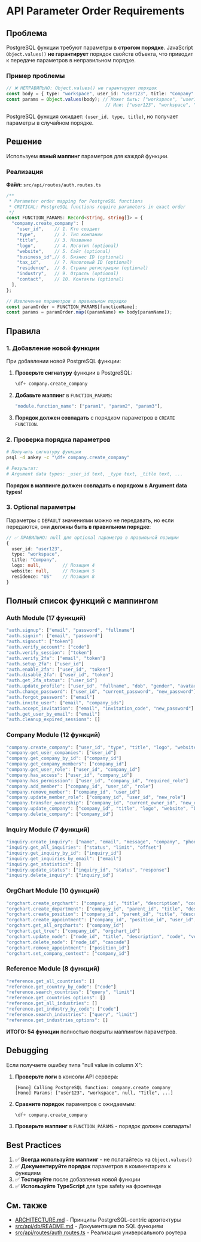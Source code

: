 # API Parameter Order Requirements

## Проблема

PostgreSQL функции требуют параметры в **строгом порядке**. JavaScript `Object.values()` **не гарантирует** порядок свойств объекта, что приводит к передаче параметров в неправильном порядке.

### Пример проблемы

```typescript
// ❌ НЕПРАВИЛЬНО: Object.values() не гарантирует порядок
const body = { type: "workspace", user_id: "user123", title: "Company" };
const params = Object.values(body); // Может быть: ["workspace", "user123", "Company"]
                                     // Или: ["user123", "workspace", "Company"]
```

PostgreSQL функция ожидает: `(user_id, type, title)`, но получает параметры в случайном порядке.

## Решение

Используем **явный маппинг** параметров для каждой функции.

### Реализация

**Файл:** `src/api/routes/auth.routes.ts`

```typescript
/**
 * Parameter order mapping for PostgreSQL functions
 * CRITICAL: PostgreSQL functions require parameters in exact order
 */
const FUNCTION_PARAMS: Record<string, string[]> = {
  "company.create_company": [
    "user_id",    // 1. Кто создает
    "type",       // 2. Тип компании
    "title",      // 3. Название
    "logo",       // 4. Логотип (optional)
    "website",    // 5. Сайт (optional)
    "business_id",// 6. Бизнес ID (optional)
    "tax_id",     // 7. Налоговый ID (optional)
    "residence",  // 8. Страна регистрации (optional)
    "industry",   // 9. Отрасль (optional)
    "contact",    // 10. Контакты (optional)
  ],
};

// Извлечение параметров в правильном порядке
const paramOrder = FUNCTION_PARAMS[functionName];
const params = paramOrder.map((paramName) => body[paramName]);
```

## Правила

### 1. Добавление новой функции

При добавлении новой PostgreSQL функции:

1. **Проверьте сигнатуру** функции в PostgreSQL:
   ```sql
   \df+ company.create_company
   ```

2. **Добавьте маппинг** в `FUNCTION_PARAMS`:
   ```typescript
   "module.function_name": ["param1", "param2", "param3"],
   ```

3. **Порядок должен совпадать** с порядком параметров в `CREATE FUNCTION`.

### 2. Проверка порядка параметров

```bash
# Получить сигнатуру функции
psql -d ankey -c "\df+ company.create_company"

# Результат:
# Argument data types: _user_id text, _type text, _title text, ...
```

**Порядок в маппинге должен совпадать с порядком в Argument data types!**

### 3. Optional параметры

Параметры с `DEFAULT` значениями можно не передавать, но если передаются, они **должны быть в правильном порядке**:

```typescript
// ✅ ПРАВИЛЬНО: null для optional параметра в правильной позиции
{
  user_id: "user123",
  type: "workspace",
  title: "Company",
  logo: null,        // Позиция 4
  website: null,     // Позиция 5
  residence: "US"    // Позиция 8
}
```

## Полный список функций с маппингом

### Auth Module (17 функций)

```typescript
"auth.signup": ["email", "password", "fullname"]
"auth.signin": ["email", "password"]
"auth.signout": ["token"]
"auth.verify_account": ["code"]
"auth.verify_session": ["token"]
"auth.verify_2fa": ["email", "token"]
"auth.setup_2fa": ["user_id"]
"auth.enable_2fa": ["user_id", "token"]
"auth.disable_2fa": ["user_id", "token"]
"auth.get_2fa_status": ["user_id"]
"auth.update_profile": ["user_id", "fullname", "dob", "gender", "avatar", "phone", "address", "city", "state", "zip_code", "country"]
"auth.change_password": ["user_id", "current_password", "new_password"]
"auth.forgot_password": ["email"]
"auth.invite_user": ["email", "company_ids"]
"auth.accept_invitation": ["email", "invitation_code", "new_password"]
"auth.get_user_by_email": ["email"]
"auth.cleanup_expired_sessions": []
```

### Company Module (12 функций)

```typescript
"company.create_company": ["user_id", "type", "title", "logo", "website", "business_id", "tax_id", "residence", "industry", "contact"]
"company.get_user_companies": ["user_id"]
"company.get_company_by_id": ["company_id"]
"company.get_company_members": ["company_id"]
"company.get_user_role": ["user_id", "company_id"]
"company.has_access": ["user_id", "company_id"]
"company.has_permission": ["user_id", "company_id", "required_role"]
"company.add_member": ["company_id", "user_id", "role"]
"company.remove_member": ["company_id", "user_id"]
"company.update_member_role": ["company_id", "user_id", "new_role"]
"company.transfer_ownership": ["company_id", "current_owner_id", "new_owner_id"]
"company.update_company": ["company_id", "title", "logo", "website", "business_id", "tax_id", "residence", "industry", "contact", "settings"]
"company.delete_company": ["company_id"]
```

### Inquiry Module (7 функций)

```typescript
"inquiry.create_inquiry": ["name", "email", "message", "company", "phone", "attachments"]
"inquiry.get_all_inquiries": ["status", "limit", "offset"]
"inquiry.get_inquiry_by_id": ["inquiry_id"]
"inquiry.get_inquiries_by_email": ["email"]
"inquiry.get_statistics": []
"inquiry.update_status": ["inquiry_id", "status", "response"]
"inquiry.delete_inquiry": ["inquiry_id"]
```

### OrgChart Module (10 функций)

```typescript
"orgchart.create_orgchart": ["company_id", "title", "description", "code", "version", "status"]
"orgchart.create_department": ["company_id", "parent_id", "title", "description", "code", "headcount", "charter"]
"orgchart.create_position": ["company_id", "parent_id", "title", "description", "salary_min", "salary_max", "job_description"]
"orgchart.create_appointment": ["company_id", "position_id", "user_id", "appointee_fullname", "appointee_email"]
"orgchart.get_all_orgcharts": ["company_id"]
"orgchart.get_tree": ["company_id", "orgchart_id"]
"orgchart.update_node": ["node_id", "title", "description", "code", "version", "status", "headcount", "charter", "salary_min", "salary_max", "job_description"]
"orgchart.delete_node": ["node_id", "cascade"]
"orgchart.remove_appointment": ["position_id"]
"orgchart.set_company_context": ["company_id"]
```

### Reference Module (8 функций)

```typescript
"reference.get_all_countries": []
"reference.get_country_by_code": ["code"]
"reference.search_countries": ["query", "limit"]
"reference.get_countries_options": []
"reference.get_all_industries": []
"reference.get_industry_by_code": ["code"]
"reference.search_industries": ["query", "limit"]
"reference.get_industries_options": []
```

**ИТОГО: 54 функции** полностью покрыты маппингом параметров.

## Debugging

Если получаете ошибку типа "null value in column X":

1. **Проверьте логи** в консоли API сервера:
   ```
   [Hono] Calling PostgreSQL function: company.create_company
   [Hono] Params: ["user123", "workspace", null, "Title", ...]
   ```

2. **Сравните порядок** параметров с ожидаемым:
   ```sql
   \df+ company.create_company
   ```

3. **Проверьте маппинг** в `FUNCTION_PARAMS` - порядок должен совпадать!

## Best Practices

1. ✅ **Всегда используйте маппинг** - не полагайтесь на `Object.values()`
2. ✅ **Документируйте порядок** параметров в комментариях к функциям
3. ✅ **Тестируйте** после добавления новой функции
4. ✅ **Используйте TypeScript** для type safety на фронтенде

## См. также

- [ARCHITECTURE.md](../ARCHITECTURE.md) - Принципы PostgreSQL-centric архитектуры
- [src/api/db/README.md](../src/api/db/README.md) - Документация по SQL функциям
- [src/api/routes/auth.routes.ts](../src/api/routes/auth.routes.ts) - Реализация универсального роутера
